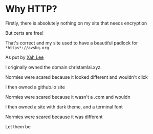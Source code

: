 # Why HTTP?

Firstly, there is absolutely nothing on my site that needs encryption

But certs are free!

That's correct and my site used to have a beautiful padlock for `*https*://avsbq.org`

As put by [Xah Lee](http://xahlee.info/w/why_no_https.html)

I originally owned the domain christamlai.xyz.

Normies were scared because it looked different and wouldn't click

I then owned a github.io site

Normies were scared because it wasn't a .com and wouldn

I then owned a site with dark theme, and a terminal font

Normies were scared because it was different

Let them be
